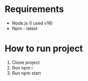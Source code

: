 # Requirements

- Node.js (I used v16)
- Npm - latest

# How to run project

1. Clone project
2. Run npm i
3. Run npm start
